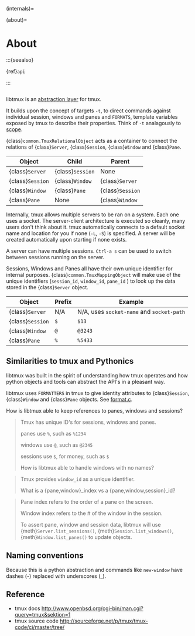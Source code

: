 (internals)=

(about)=

# About

:::{seealso}

{ref}`api`

:::

```{currentmodule} libtmux

```

libtmux is an [abstraction layer] for tmux.

It builds upon the concept of targets `-t`, to direct commands against
individual session, windows and panes and `FORMATS`, template variables
exposed by tmux to describe their properties. Think of `-t` analagously
to [scope].

{class}`common.TmuxRelationalObject` acts as a container to connect the
relations of {class}`Server`, {class}`Session`, {class}`Window` and
{class}`Pane`.

| Object           | Child            | Parent           |
| ---------------- | ---------------- | ---------------- |
| {class}`Server`  | {class}`Session` | None             |
| {class}`Session` | {class}`Window`  | {class}`Server`  |
| {class}`Window`  | {class}`Pane`    | {class}`Session` |
| {class}`Pane`    | None             | {class}`Window`  |

Internally, tmux allows multiple servers to be ran on a system. Each one
uses a socket. The server-client architecture is executed so cleanly,
many users don't think about it. tmux automatically connects to a default
socket name and location for you if none (`-L`, `-S`) is specified.
A server will be created automatically upon starting if none exists.

A server can have multiple sessions. `Ctrl-a s` can be used to switch
between sessions running on the server.

Sessions, Windows and Panes all have their own unique identifier for
internal purposes. {class}`common.TmuxMappingObject` will make use of the
unique identifiers (`session_id`, `window_id`, `pane_id` ) to look
up the data stored in the {class}`Server` object.

| Object           | Prefix | Example                                   |
| ---------------- | ------ | ----------------------------------------- |
| {class}`Server`  | N/A    | N/A, uses `socket-name` and `socket-path` |
| {class}`Session` | `$`    | `$13`                                     |
| {class}`Window`  | `@`    | `@3243`                                   |
| {class}`Pane`    | `%`    | `%5433`                                   |

## Similarities to tmux and Pythonics

libtmux was built in the spirit of understanding how tmux operates
and how python objects and tools can abstract the API's in a pleasant way.

libtmux uses `FORMATTERS` in tmux to give identity attributes to
{class}`Session`, {class}`Window` and {class}`Pane` objects. See
[format.c].

[format.c]: https://github.com/tmux/tmux/blob/master/format.c

How is libtmux able to keep references to panes, windows and sessions?

> Tmux has unique ID's for sessions, windows and panes.
>
> panes use `%`, such as `%1234`
>
> windows use `@`, such as `@2345`
>
> sessions use `$`, for money, such as `$`
>
> How is libtmux able to handle windows with no names?

> Tmux provides `window_id` as a unique identifier.
>
> What is a {pane,window}\_index vs a {pane,window,session}\_id?

> Pane index refers to the order of a pane on the screen.
>
> Window index refers to the # of the window in the session.
>
> To assert pane, window and session data, libtmux will use
> {meth}`Server.list_sessions()`, {meth}`Session.list_windows()`,
> {meth}`Window.list_panes()` to update objects.

## Naming conventions

Because this is a python abstraction and commands like `new-window`
have dashes (-) replaced with underscores (\_).

## Reference

- tmux docs <http://www.openbsd.org/cgi-bin/man.cgi?query=tmux&sektion=1>
- tmux source code <http://sourceforge.net/p/tmux/tmux-code/ci/master/tree/>

[abstraction layer]: http://en.wikipedia.org/wiki/Abstraction_layer
[scope]: https://en.wikipedia.org/wiki/Variable_(computer_science)#Scope_and_extent
